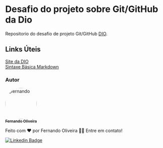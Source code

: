 # Desafio do projeto sobre Git/GitHub da Dio

Repositorio do desafio de projeto Git/GitHub [DIO](https://dio.me/sign-up?ref=WDCKE2I7AM).

## Links Úteis
[Site da DIO](https://dio.me/sign-up?ref=WDCKE2I7AM)\
[Sintaxe Básica Markdown](https://www.markdownguide.org/basic-syntax/)




### Autor

<a href="https://www.linkedin.com/in/fernando-oliveira-074298113/">
 <img style="border-radius: 50%;" src="https://avatars.githubusercontent.com/u/47955596?s=400&u=d54ee9e76e9ac50012b987bb667a3ef5436e8b54&v=4" width="100px;" alt="fernando"/>
 <br />
 <sub><b>Fernando Oliveira</b></sub></a> <a href="#" title="lfcode"></a>


Feito com ❤️ por Fernando Oliveira 👋🏽 Entre em contato!

[![Linkedin Badge](https://img.shields.io/badge/-Fernando-blue?style=flat-square&logo=Linkedin&logoColor=white&link=https://www.linkedin.com/in/lfpo2005/)](https://www.linkedin.com/in/lfpo2005/) 
